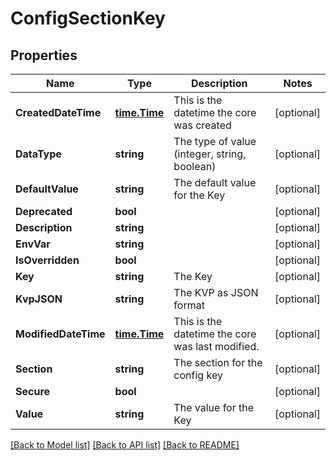 # ConfigSectionKey

## Properties

Name | Type | Description | Notes
------------ | ------------- | ------------- | -------------
**CreatedDateTime** | [**time.Time**](time.Time.md) | This is the datetime the core was created | [optional] 
**DataType** | **string** | The type of value (integer, string, boolean) | [optional] 
**DefaultValue** | **string** | The default value for the Key | [optional] 
**Deprecated** | **bool** |  | [optional] 
**Description** | **string** |  | [optional] 
**EnvVar** | **string** |  | [optional] 
**IsOverridden** | **bool** |  | [optional] 
**Key** | **string** | The Key | [optional] 
**KvpJSON** | **string** | The KVP as JSON format | [optional] 
**ModifiedDateTime** | [**time.Time**](time.Time.md) | This is the datetime the core was last modified. | [optional] 
**Section** | **string** | The section for the config key | [optional] 
**Secure** | **bool** |  | [optional] 
**Value** | **string** | The value for the Key | [optional] 

[[Back to Model list]](../README.md#documentation-for-models) [[Back to API list]](../README.md#documentation-for-api-endpoints) [[Back to README]](../README.md)


